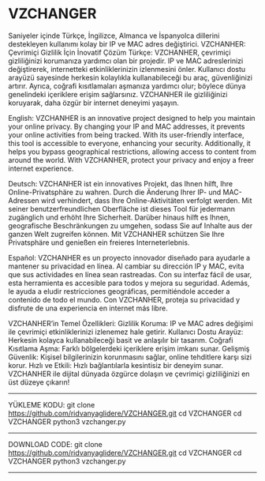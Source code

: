 # VZCHANGER
Saniyeler içinde Türkçe, İngilizce, Almanca ve İspanyolca dillerini destekleyen kullanımı kolay bir IP ve MAC adres değiştirici.
VZCHANHER: Çevrimiçi Gizlilik İçin İnovatif Çözüm
Türkçe: VZCHANHER, çevrimiçi gizliliğinizi korumanıza yardımcı olan bir projedir. IP ve MAC adreslerinizi değiştirerek, internetteki etkinliklerinizin izlenmesini önler. Kullanıcı dostu arayüzü sayesinde herkesin kolaylıkla kullanabileceği bu araç, güvenliğinizi artırır. Ayrıca, coğrafi kısıtlamaları aşmanıza yardımcı olur; böylece dünya genelindeki içeriklere erişim sağlarsınız. VZCHANHER ile gizliliğinizi koruyarak, daha özgür bir internet deneyimi yaşayın.

English: VZCHANHER is an innovative project designed to help you maintain your online privacy. By changing your IP and MAC addresses, it prevents your online activities from being tracked. With its user-friendly interface, this tool is accessible to everyone, enhancing your security. Additionally, it helps you bypass geographical restrictions, allowing access to content from around the world. With VZCHANHER, protect your privacy and enjoy a freer internet experience.

Deutsch: VZCHANHER ist ein innovatives Projekt, das Ihnen hilft, Ihre Online-Privatsphäre zu wahren. Durch die Änderung Ihrer IP- und MAC-Adressen wird verhindert, dass Ihre Online-Aktivitäten verfolgt werden. Mit seiner benutzerfreundlichen Oberfläche ist dieses Tool für jedermann zugänglich und erhöht Ihre Sicherheit. Darüber hinaus hilft es Ihnen, geografische Beschränkungen zu umgehen, sodass Sie auf Inhalte aus der ganzen Welt zugreifen können. Mit VZCHANHER schützen Sie Ihre Privatsphäre und genießen ein freieres Interneterlebnis.

Español: VZCHANHER es un proyecto innovador diseñado para ayudarle a mantener su privacidad en línea. Al cambiar su dirección IP y MAC, evita que sus actividades en línea sean rastreadas. Con su interfaz fácil de usar, esta herramienta es accesible para todos y mejora su seguridad. Además, le ayuda a eludir restricciones geográficas, permitiéndole acceder a contenido de todo el mundo. Con VZCHANHER, proteja su privacidad y disfrute de una experiencia en internet más libre.

VZCHANHER’in Temel Özellikleri:
Gizlilik Koruma: IP ve MAC adres değişimi ile çevrimiçi etkinliklerinizi izlenemez hale getirir.
Kullanıcı Dostu Arayüz: Herkesin kolayca kullanabileceği basit ve anlaşılır bir tasarım.
Coğrafi Kısıtlama Aşma: Farklı bölgelerdeki içeriklere erişim imkanı sunar.
Gelişmiş Güvenlik: Kişisel bilgilerinizin korunmasını sağlar, online tehditlere karşı sizi korur.
Hızlı ve Etkili: Hızlı bağlantılarla kesintisiz bir deneyim sunar.
VZCHANHER ile dijital dünyada özgürce dolaşın ve çevrimiçi gizliliğinizi en üst düzeye çıkarın!
*********************************************************************************************************************************************************************************************************************
YÜKLEME KODU: 
git clone https://github.com/ridvanyaglidere/VZCHANGER.git
cd VZCHANGER
cd VZCHANGER
python3 vzchanger.py
*********************************************************************************************************************************************************************************************************************
DOWNLOAD CODE: 
git clone https://github.com/ridvanyaglidere/VZCHANGER.git
cd VZCHANGER
cd VZCHANGER
python3 vzchanger.py
*********************************************************************************************************************************************************************************************************************


